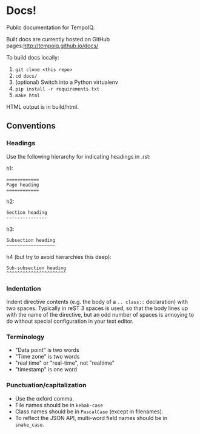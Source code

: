 Docs!
====

Public documentation for TempoIQ.

Built docs are currently hosted on GitHub pages:http://tempoiq.github.io/docs/

To build docs locally:

1. `git clone <this repo>`
2. `cd docs/`
3. (optional) Switch into a Python virtualenv
4. `pip install -r requirements.txt`
5. `make html`

HTML output is in build/html.


## Conventions

### Headings

Use the following hierarchy for indicating headings in .rst:

h1:
```
============
Page heading
============
```

h2:
```
Section heading
---------------
```

h3:
```
Subsection heading
~~~~~~~~~~~~~~~~~~
```

h4 (but try to avoid hierarchies this deep):
```
Sub-subsection heading
^^^^^^^^^^^^^^^^^^^^^^
```

### Indentation

Indent directive contents (e.g. the body of a `.. class::` declaration) with
two spaces. Typically in reST 3 spaces is used, so that the body lines up with
the name of the directive, but an odd number of spaces is annoying to do without
special configuration in your text editor.

### Terminology

* "Data point" is two words
* "Time zone" is two words
* "real time" or "real-time", not "realtime"
* "timestamp" is one word

### Punctuation/capitalization

* Use the oxford comma.
* File names should be in `kebab-case`
* Class names should be in `PascalCase` (except in filenames).
* To reflect the JSON API, multi-word field names should be in `snake_case`.

